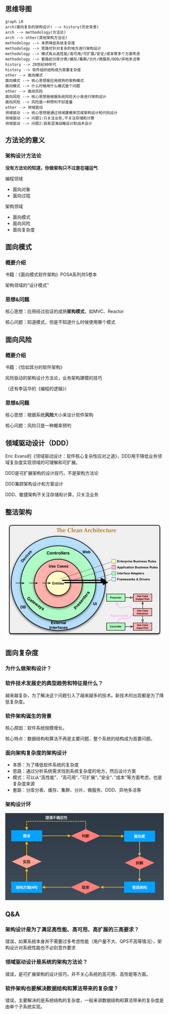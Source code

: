 ## 思维导图

```mermaid
graph LR
arch(面向复杂的架构设计) --> history(历史背景)
arch --> methodology(方法论)
arch --> other(其他架构方法论)
methodology --> 本质降低系统复杂度
methodology --> 思路可针对复杂的地方进行架构设计
methodology --> 模式有从高性能/高可用/可扩展/安全/成本等多个方面考虑
methodology --> 套路如分库分表/缓存/集群/分片/微服务/DDD/异地多活等
history --> 20世纪90年代
history --> 软件组织结构成为首要复杂度
other --> 面向模式
面向模式 --> 核心思想是应用成熟的架构模式
面向模式 --> 什么时候用什么模式是个问题
other --> 面向风险
面向风险 --> 核心思想是根据系统风险大小来进行架构设计
面向风险 --> 风险是一种预判不好度量
other --> 领域驱动
领域驱动 --> 核心思想是通过领域建模来完成架构设计和代码设计
领域驱动 --> 问题1:只关注业务,不关注存储和计算
领域驱动 --> 问题2:容易混淆战略设计和战术设计

```

## 方法论的意义

### 架构设计方法论

**没有方法论的知道，你做架构只不过是在碰运气**

编程领域

- 面向对象
- 面向过程

架构领域

- 面向模式
- 面向风险
- 面向复杂度

## 面向模式

### 概要介绍

书籍：《面向模式软件架构》POSA系列共5卷本

架构领域的“设计模式”

### 思想&问题

核心思想：应用经过验证的成熟**架构模式**，如MVC、Reactor

核心问题：知道模式，但是不知道什么时候使用哪个模式

## 面向风险

### 概要介绍

书籍：《恰如其分的软件架构》

风险驱动的架构设计方法论，业务架构建模的技巧

（还有李运华的《编程的逻辑》）

### 思想&问题

核心思想：根据系统**风险**大小来设计软件架构

核心问题：风险只是一种概率预判

## 领域驱动设计（DDD）

Eric Evans的《领域驱动设计：软件核心复杂性应对之道》，DDD用于降低业务领域复杂度实现领域的可理解和可扩展。

DDD是可扩展架构的设计技巧，不是架构方法论

DDD兼顾架构设计和方案设计

DDD、敏捷架构不关注存储和计算，只关注业务

## 整洁架构

![](3_什么是面向复杂度架构设计.assets/image-20220820151412493.png)

## 面向复杂度

### 为什么做架构设计？

### 软件技术发展史的典型趋势和特征是什么？

越来越复杂，为了解决这个问题引入了越来越多的技术。新技术的出现都是为了降低复杂度。

### 软件架构诞生的背景

核心原因：软件系统规模增长。

核心特点：数据结构和算法不再是主要问题，整个系统的结构成为首要问题。

### 面向架构复杂度的架构设计

- 本质：为了降低软件系统的复杂度
- 思路：通过分析系统需求找到系统复杂度的地方，然后设计方案
- 模式：可以从“高性能”、“高可用“、”可扩展“、”安全“、”成本“等方面考虑，也是复杂度来源
- 套路：分库分表、缓存、集群、分片、微服务、DDD、异地多活等

### 架构设计环

![](3_什么是面向复杂度架构设计.assets/image-20220820152327943.png)

## Q&A

### 架构设计是为了满足高性能、高可用、高扩展的三高要求？

错误，如果系统本身并不需要过多考虑性能（用户量不大、QPS不高等情况），架构设计对系统性能也不必刻意作要求

### 领域驱动设计是系统的架构方法论？

错误，是可扩展架构的设计技巧，并不关心系统的高可用、高性能等方面。

### 软件架构也要解决数据结构和算法带来的复杂度？

错误，主要解决的是系统结构的复杂度，一般来讲数据结构和算法带来的复杂度是由单个子系统实现。

